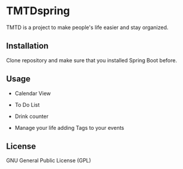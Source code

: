 # TMTDspring

TMTD is a project to make people's life easier and stay organized.

## Installation

Clone repository and make sure that you installed Spring Boot before.

## Usage
- Calendar View

- To Do List

- Drink counter

- Manage your life adding Tags to your events

## License

  GNU General Public License (GPL)
